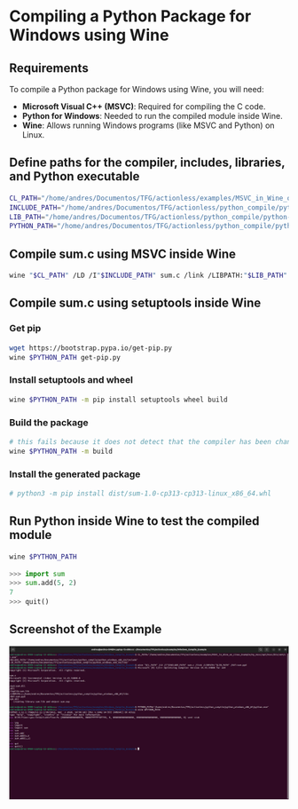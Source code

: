 # Compiling a Python Package for Windows using Wine

## Requirements
To compile a Python package for Windows using Wine, you will need:
- **Microsoft Visual C++ (MSVC)**: Required for compiling the C code.
- **Python for Windows**: Needed to run the compiled module inside Wine.
- **Wine**: Allows running Windows programs (like MSVC and Python) on Linux.

## Define paths for the compiler, includes, libraries, and Python executable
```bash
CL_PATH="/home/andres/Documentos/TFG/actionless/examples/MSVC_in_Wine_on_Linux_Example/my_msvc/opt/msvc/bin/x64/cl.exe"
INCLUDE_PATH="/home/andres/Documentos/TFG/actionless/python_compile/python-3.13-x86_64-windows/include"
LIB_PATH="/home/andres/Documentos/TFG/actionless/python_compile/python-3.13-x86_64-windows/libs"
PYTHON_PATH="/home/andres/Documentos/TFG/actionless/python_compile/python-3.13-x86_64-windows/python.exe"
```

## Compile sum.c using MSVC inside Wine
```bash
wine "$CL_PATH" /LD /I"$INCLUDE_PATH" sum.c /link /LIBPATH:"$LIB_PATH" /OUT:sum.pyd
```

## Compile sum.c using setuptools inside Wine

### Get pip
```bash
wget https://bootstrap.pypa.io/get-pip.py
wine $PYTHON_PATH get-pip.py
```

### Install setuptools and wheel
```bash
wine $PYTHON_PATH -m pip install setuptools wheel build
```

### Build the package
```bash
# this fails because it does not detect that the compiler has been changed and the error that MSVC is missing appears
wine $PYTHON_PATH -m build
```

### Install the generated package
```bash
# python3 -m pip install dist/sum-1.0-cp313-cp313-linux_x86_64.whl
```

## Run Python inside Wine to test the compiled module
```bash
wine $PYTHON_PATH
```

```python
>>> import sum
>>> sum.add(5, 2)
7
>>> quit()
```

## Screenshot of the Example
![Example in a terminal](Windows_Compile_Example.png)
